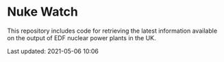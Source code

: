 # Nuke Watch

This repository includes code for retrieving the latest information available on the output of EDF nuclear power plants in the UK.

Last updated: 2021-05-06 10:06